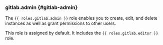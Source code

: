 ### gitlab.admin {#gitlab-admin}

The `{{ roles.gitlab.admin }}` role enables you to create, edit, and delete instances as well as grant permissions to other users.

This role is assigned by default. It includes the `{{ roles.gitlab.editor }}` role.